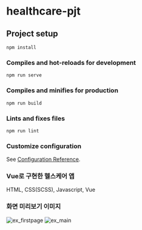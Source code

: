 # healthcare-pjt

## Project setup
```
npm install
```

### Compiles and hot-reloads for development
```
npm run serve
```

### Compiles and minifies for production
```
npm run build
```

### Lints and fixes files
```
npm run lint
```

### Customize configuration
See [Configuration Reference](https://cli.vuejs.org/config/).


### Vue로 구현한 헬스케어 앱
HTML, CSS(SCSS), Javascript, Vue

### 화면 미리보기 이미지
![ex_firstpage](https://media.vlpt.us/images/soompy/post/bf93705c-4e58-4c6e-ab3a-1c253449c0cb/20210927_104757.png)
![ex_main](https://media.vlpt.us/images/soompy/post/3c4d6aff-c22c-4242-89ff-dd34b508afa2/20210927_104918.png)
